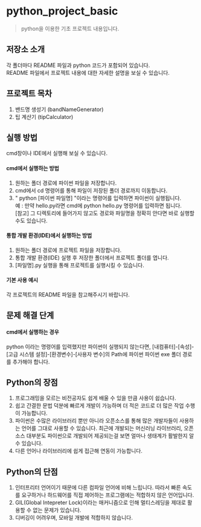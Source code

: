 # python_project_basic

> python을 이용한 기초 프로젝트 내용입니다.

## 저장소 소개

각 폴더마다 README 파일과 python 코드가 포함되어 있습니다.  
README 파일에서 프로젝트 내용에 대한 자세한 설명을 보실 수 있습니다.

## 프로젝트 목차
1. 밴드명 생성기 (bandNameGenerator)
2. 팁 계산기 (tipCalculator)


## 실행 방법
cmd창이나 IDE에서 실행해 보실 수 있습니다.

#### cmd에서 실행하는 방법
1. 원하는 폴더 경로에 파이썬 파일을 저장합니다.  
2. cmd에서 cd 명령어를 통해 파일이 저장된 폴더 경로까지 이동합니다.
3. " python [파이썬 파일명] "이라는 명령어를 입력하면 파이썬이 실행됩니다.  
예 : 만약 hello.py라면 cmd에 python hello.py 명령어를 입력하면 됩니다.  
[참고] 그 디렉토리에 들어가지 않고도 경로와 파일명을 정확히 안다면 바로 실행할 수도 있습니다.
#### 통합 개발 환경(IDE)에서 실행하는 방법
1. 원하는 폴더 경로에 프로젝트 파일을 저장합니다.
2. 통합 개발 환경(IDE) 실행 후 저장한 폴더에서 프로젝트 폴더를 엽니다.
3. [파일명].py 실행을 통해 프로젝트를 실행시킬 수 있습니다.

#### 기본 사용 예시
각 프로젝트의 README 파일을 참고해주시기 바랍니다.

## 문제 해결 단계
#### cmd에서 실행하는 경우
python 이라는 명령어를 입력했지만 파이썬이 실행되지 않는다면, [내컴퓨터]-[속성]-[고급 시스템 설정]-[환경변수]-[사용자 변수]의 Path에 파이썬 파이썬 exe 폴더 경로를 추가해야 합니다.
## Python의 장점
1. 프로그래밍을 모르는 비전공자도 쉽게 배울 수 있을 만큼 사용이 쉽습니다. 
2. 쉽고 간결한 문법 덕분에 빠르게 개발이 가능하며 더 적은 코드로 더 많은 작업 수행이 가능합니다.
3. 파이썬은 수많은 라이브러리 뿐만 아니라 오픈소스를 통해 많은 개발자들이 사용하는 언어를 그대로 사용할 수 있습니다. 최근에 개발되는 머신러닝 라이브러리, 오픈소스 대부분도 파이썬으로 개발되어 제공되는걸 보면 얼마나 생태계가 활발한지 알 수 있습니다.
4. 다른 언어나 라이브러리에 쉽게 접근해 연동이 가능합니다. 

## Python의 단점
1. 인터프리터 언어이기 때문에 다른 컴파일 언어에 비해 느립니다. 따라서 빠른 속도를 요구하거나 하드웨어를 직접 제어하는 프로그램에는 적합하지 않은 언어입니다.
2. GIL(Global Intepreter Lock)이라는 매커니즘으로 인해 멀티스레딩을 제대로 활용할 수 없는 문제가 있습니다. 
3. 디버깅이 어려우며, 모바일 개발에 적합하지 않습니다.

